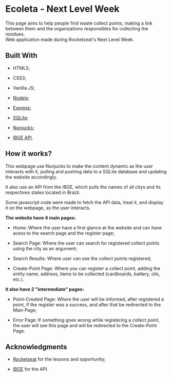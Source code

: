 # Ecoleta - Next Level Week

This page aims to help people find waste collect points, making a link between them and the organizations responsibles for collecting the residues.    
Web application made during Rocketseat's Next Level Week.

## Built With

- HTML5;

- CSS3;

- Vanilla JS;

- [Nodejs](https://nodejs.org/en/);

- [Express](https://expressjs.com/pt-br/);

- [SQLite](https://www.sqlite.org/index.html);

- [Nunjucks](https://github.com/mozilla/nunjucks);

- [IBGE API](https://servicodados.ibge.gov.br/api/docs).

## How it works?

This webpage use Nunjucks to make the content dynamic as the user interacts with it, pulling and pushing data to a SQLite database and updating the website accordingly.  

It also use an API from the IBGE, which pulls the names of all citys and its respectives states located in Brazil.  

Some javascript code were made to fetch the API data, treat it, and display it on the webpage, as the user interacts.

**The website have 4 main pages:**  

- Home: Where the user have a first glance at the website and can have acess to the search page and the register page;

- Search Page: Where the user can search for registered collect points using the city as an argument;

- Search Results: Where user can see the collect points registered;

- Create-Point Page: Where you can register a collect point, adding the entity name, address, items to be collected (cardboards, battery, oils, etc.).

**It also have 2 "intermediate" pages:**  

- Point-Created Page: Where the user will be informed, after registered a point, if the register was a success, and after that be redirected to the Main Page;

- Error Page: If something goes wrong while registering a collect point, the user will see this page and will be redirected to the Create-Point Page.

## Acknowledgments

- [Rocketseat](https://rocketseat.com.br/) for the lessons and opportunity;

- [IBGE](https://servicodados.ibge.gov.br/api/docs) for the API.

